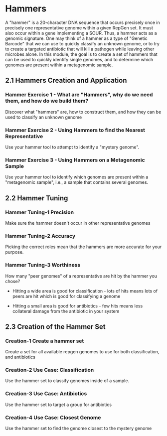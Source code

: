 # Hammers

A "hammer" is a 20-character DNA sequence that occurs precisely once in precisely one representative genome within a given RepGen set. It must also occur within a gene implementing a SOUR. Thus, a hammer acts as a genomic signature. One may think of a hammer as a type of "Genetic Barcode" that we can use to quickly classify an unknown genome, or to try to create a targeted antibiotic that will kill a pathogen while leaving other microbes alone. In this module, the goal is to create a set of hammers that can be used to quickly identify single genomes, and to determine which genomes are present within a metagenomic sample.

## 2.1 Hammers Creation and Application

### Hammer Exercise 1 - What are "Hammers", why do we need them, and how do we build them?
Discover what "hammers" are, how to construct them, and how they can be used to classify an unknown genome

### Hammer Exercise 2 - Using Hammers to find the Nearest Representative
Use your hammer tool to attempt to identify a "mystery genome".

### Hammer Exercise 3 - Using Hammers on a Metagenomic Sample
Use your hammer tool to identify which genomes are present within a "metagenomic sample", i.e., a sample that contains several genomes.

## 2.2 Hammer Tuning

### Hammer Tuning-1 Precision
Make sure the hammer doesn't occur in other representative genomes

### Hammer Tuning-2 Accuracy
Picking the correct roles mean that the hammers are more accurate for your purpose.  

### Hammer Tuning-3 Worthiness
How many "peer genomes" of a representative are hit by the hammer you chose?

* Hitting a wide area is good for classification - lots of hits means lots of peers are hit which is good for classifying a genome

* Hitting a small area is good for antibiotics - few hits means less collateral damage from the antibiotic in your system

## 2.3 Creation of the Hammer Set

### Creation-1 Create a hammer set
Create a set for all available repgen genomes to use for both classification, and antibiotics

### Creation-2 Use Case: Classification
Use the hammer set to classify genomes inside of a sample.

### Creation-3 Use Case: Antibiotics
Use the hammer set to target a group for antibiotics

### Creation-4 Use Case: Closest Genome
Use the hammer set to find the genome closest to the mystery genome
